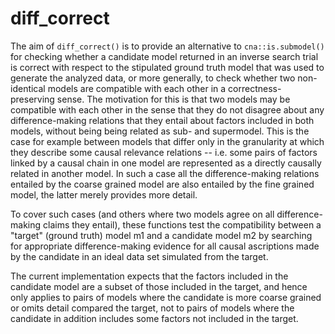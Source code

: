 # diff_correct

The aim of ```diff_correct()``` is to provide an alternative to ```cna::is.submodel()``` for checking whether a candidate model returned 
in an inverse search trial is correct with respect to the stipulated ground truth model that was used to generate the analyzed data, or more 
generally, to check whether two non-identical models are compatible with each other in a correctness-preserving sense. The motivation for this is that 
two models may be compatible with each other in the sense that they do not disagree about any difference-making relations that they entail 
about factors included in both models, without being being related as sub- and supermodel. 
This is the case for example between models that differ only in the granularity at which they describe some causal relevance relations --
i.e. some pairs of factors linked by a causal chain in one model are represented as a directly causally related in another model. In such a case
all the difference-making relations entailed by the coarse grained model are also entailed by the fine grained model, the latter merely provides more detail.

To cover such cases (and others where two models agree on all difference-making claims they entail), these functions test the compatibility between 
a "target" (ground truth) model m1 and a candidate model m2 by searching for appropriate difference-making evidence for all causal ascriptions made
by the candidate in an ideal data set simulated from the target.

The current implementation expects that the factors included in the candidate model are a subset of those included in the target, and hence only applies 
to pairs of models where the candidate is more coarse grained or omits detail compared the target, not to pairs of models where the candidate in addition includes
some factors not included in the target.

